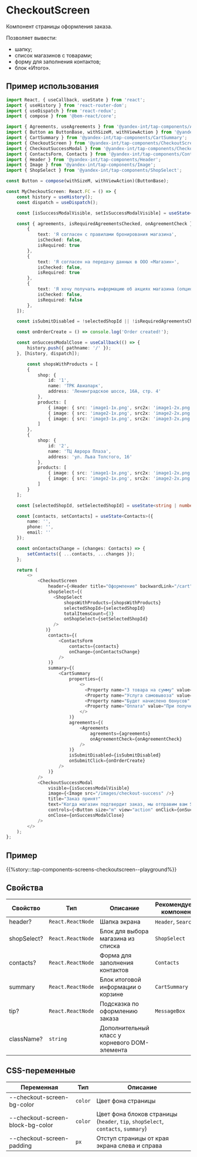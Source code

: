# CheckoutScreen

Компонент страницы оформления заказа.

Позволяет вывести:

- шапку;
- список магазинов c товарами;
- форму для заполнения контактов;
- блок «Итого».

## Пример использования

```typescript jsx
import React, { useCallback, useState } from 'react';
import { useHistory } from 'react-router-dom';
import { useDispatch } from 'react-redux';
import { compose } from '@bem-react/core';

import { Agreements, useAgreements } from '@yandex-int/tap-components/Agreements';
import { Button as ButtonBase, withSizeM, withViewAction } from '@yandex-int/tap-components/Buttons';
import { CartSummary } from '@yandex-int/tap-components/CartSummary';
import { CheckoutScreen } from '@yandex-int/tap-components/CheckoutScreen';
import { CheckoutSuccessModal } from '@yandex-int/tap-components/CheckoutSuccessModal';
import { ContactsForm, Contacts } from '@yandex-int/tap-components/ContactsForm';
import { Header } from '@yandex-int/tap-components/Header';
import { Image } from '@yandex-int/tap-components/Image';
import { ShopSelect } from '@yandex-int/tap-components/ShopSelect';

const Button = compose(withSizeM, withViewAction)(ButtonBase);

const MyCheckoutScreen: React.FC = () => {
    const history = useHistory();
    const dispatch = useDispatch();

    const [isSuccessModalVisible, setIsSuccessModalVisible] = useState<boolean>(false);

    const { agreements, isRequiredAgreementsChecked, onAgreementCheck } = useAgreements([
        {
            text: 'Я согласен с правилами бронирования магазина',
            isChecked: false,
            isRequired: true
        },
        {
            text: 'Я согласен на передачу данных в ООО «Магазин»',
            isChecked: false,
            isRequired: true
        },
        {
            text: 'Я хочу получать информацию об акциях магазина (опционально)',
            isChecked: false,
            isRequired: false
        },
    ]);

    const isSubmitDisabled = !selectedShopId || !isRequiredAgreementsChecked;

    const onOrderCreate = () => console.log('Order created!');

    const onSuccessModalClose = useCallback(() => {
        history.push({ pathname: '/' });
    }, [history, dispatch]);

        const shopsWithProducts = [
        {
            shop: {
                id: '1',
                name: 'ТРК Авиапарк',
                address: 'Ленинградское шоссе, 16А, стр. 4'
            },
            products: [
                { image: { src: 'image1-1x.png', src2x: 'image1-2x.png' }, title: 'Кроссовки' },
                { image: { src: 'image2-1x.png', src2x: 'image2-2x.png' }, title: 'Носки' },
                { image: { src: 'image3-1x.png', src2x: 'image3-2x.png' }, title: 'Зонт' },
            ]
        },
        {
            shop: {
                id: '2',
                name: 'ТЦ Аврора Плаза',
                address: 'ул. Льва Толстого, 16'
            },
            products: [
                { image: { src: 'image1-1x.png', src2x: 'image1-2x.png' }, title: 'Кроссовки' },
                { image: { src: 'image2-1x.png', src2x: 'image2-2x.png' }, title: 'Носки' },
            ]
        }
    ];

    const [selectedShopId, setSelectedShopId] = useState<string | number | null>(null);

    const [contacts, setContacts] = useState<Contacts>({
        name: '',
        phone: '',
        email: ''
    });

    const onContactsChange = (changes: Contacts) => {
        setContacts({ ...contacts, ...changes });
    };

    return (
        <>
            <CheckoutScreen
                header={<Header title="Оформление" backwardLink="/cart" />}
                shopSelect={(
                  <ShopSelect
                      shopsWithProducts={shopsWithProducts}
                      selectedShopId={selectedShopId}
                      totalItemsCount={3}
                      onShopSelect={setSelectedShopId}
                  />
               )}
                contacts={(
                    <ContactsForm
                        contacts={contacts}
                        onChange={onContactsChange}
                    />
                )}
                summary={(
                    <CartSummary
                        properties={(
                            <>
                              <Property name="3 товара на сумму" value="6499 ₽" />
                              <Property name="Услуга самовывоза" value="Бесплатно" />
                              <Property name="Будет начислено бонусов" value="245" />
                              <Property name="Оплата" value="При получении" />
                            </>
                        )}
                        agreements={(
                            <Agreements
                                agreements={agreements}
                                onAgreementCheck={onAgreementCheck}
                            />
                        )}
                        isSubmitDisabled={isSubmitDisabled}
                        onSubmitClick={onOrderCreate}
                    />
                )}
            />
            <CheckoutSuccessModal
                visible={isSuccessModalVisible}
                image={<Image src="/images/checkout-success" />}
                title="Заказ принят"
                text="Когда магазин подтвердит заказ, мы отправим вам SMS и e-mail с деталями заказа."
                controls={<Button size="m" view="action" onClick={onSuccessModalClose}>Продолжить покупки</Button>}
                onClose={onSuccessModalClose}
            />
        </>
    );
};
```

## Пример

{{%story:::tap-components-screens-checkoutscreen--playground%}}

## Свойства

| Свойство    | Тип               | Описание                                      | Рекомендуемые компоненты |
| ----------- | ----------------- | --------------------------------------------- | ------------------------ |
| header?     | `React.ReactNode` | Шапка экрана                                  | `Header`, `Search`       |
| shopSelect? | `React.ReactNode` | Блок для выбора магазина из списка            | `ShopSelect`             |
| contacts?   | `React.ReactNode` | Форма для заполнения контактов                | `Contacts`               |
| summary     | `React.ReactNode` | Блок итоговой информации о корзине            | `CartSummary`            |
| tip?        | `React.ReactNode` | Подсказка по оформлению заказа                | `MessageBox`             |
| className?  | `string`          | Дополнительный класс у корневого DOM-элемента |                          |

## CSS-переменные

| Переменная                       | Тип     | Описание                                                                         |
| -------------------------------- | ------- | -------------------------------------------------------------------------------- |
| --checkout-screen-bg-color       | `color` | Цвет фона страницы                                                               |
| --checkout-screen-block-bg-color | `color` | Цвет фона блоков страницы (`header`, `tip`, `shopSelect`, `contacts`, `summary`) |
| --checkout-screen-padding        | `px`    | Отступ страницы от края экрана слева и справа                                    |
